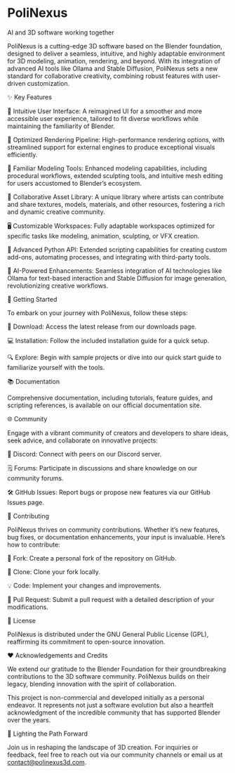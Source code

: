 # PoliNexus

AI and 3D software working together

PoliNexus is a cutting-edge 3D software based on the Blender foundation, designed to deliver a seamless, intuitive, and highly adaptable environment for 3D modeling, animation, rendering, and beyond. With its integration of advanced AI tools like Ollama and Stable Diffusion, PoliNexus sets a new standard for collaborative creativity, combining robust features with user-driven customization.

✨ Key Features

🎨 Intuitive User Interface: A reimagined UI for a smoother and more accessible user experience, tailored to fit diverse workflows while maintaining the familiarity of Blender.

🚀 Optimized Rendering Pipeline: High-performance rendering options, with streamlined support for external engines to produce exceptional visuals efficiently.

🚠 Familiar Modeling Tools: Enhanced modeling capabilities, including procedural workflows, extended sculpting tools, and intuitive mesh editing for users accustomed to Blender’s ecosystem.

📁 Collaborative Asset Library: A unique library where artists can contribute and share textures, models, materials, and other resources, fostering a rich and dynamic creative community.

🖥️ Customizable Workspaces: Fully adaptable workspaces optimized for specific tasks like modeling, animation, sculpting, or VFX creation.

🐍 Advanced Python API: Extended scripting capabilities for creating custom add-ons, automating processes, and integrating with third-party tools.

🔄 AI-Powered Enhancements: Seamless integration of AI technologies like Ollama for text-based interaction and Stable Diffusion for image generation, revolutionizing creative workflows.

🚀 Getting Started

To embark on your journey with PoliNexus, follow these steps:

💾 Download: Access the latest release from our downloads page.

💻 Installation: Follow the included installation guide for a quick setup.

🔍 Explore: Begin with sample projects or dive into our quick start guide to familiarize yourself with the tools.

📚 Documentation

Comprehensive documentation, including tutorials, feature guides, and scripting references, is available on our official documentation site.

🌐 Community

Engage with a vibrant community of creators and developers to share ideas, seek advice, and collaborate on innovative projects:

💬 Discord: Connect with peers on our Discord server.

🗒️ Forums: Participate in discussions and share knowledge on our community forums.

🛠️ GitHub Issues: Report bugs or propose new features via our GitHub Issues page.

🤝 Contributing

PoliNexus thrives on community contributions. Whether it’s new features, bug fixes, or documentation enhancements, your input is invaluable. Here’s how to contribute:

🍴 Fork: Create a personal fork of the repository on GitHub.

📂 Clone: Clone your fork locally.

💡 Code: Implement your changes and improvements.

🔄 Pull Request: Submit a pull request with a detailed description of your modifications.

📜 License

PoliNexus is distributed under the GNU General Public License (GPL), reaffirming its commitment to open-source innovation.

❤️ Acknowledgements and Credits

We extend our gratitude to the Blender Foundation for their groundbreaking contributions to the 3D software community. PoliNexus builds on their legacy, blending innovation with the spirit of collaboration.

This project is non-commercial and developed initially as a personal endeavor. It represents not just a software evolution but also a heartfelt acknowledgment of the incredible community that has supported Blender over the years.

🌠 Lighting the Path Forward

Join us in reshaping the landscape of 3D creation. For inquiries or feedback, feel free to reach out via our community channels or email us at contact@polinexus3d.com.